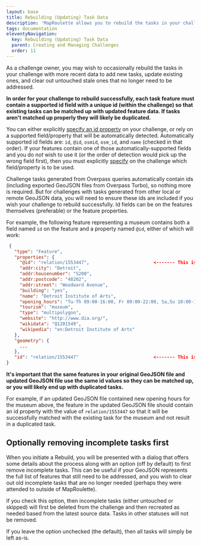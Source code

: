 ```yaml
---
layout: base
title: Rebuilding (Updating) Task Data
description: 'MapRoulette allows you to rebuild the tasks in your challenge with more recent data to add new tasks, update existing ones, and clear out untouched stale ones that no longer need to be addressed'
tags: documentation
eleventyNavigation:
  key: Rebuilding (Updating) Task Data
  parent: Creating and Managing Challenges
  order: 11
---
```


As a challenge owner, you may wish to occasionally rebuild the tasks in your challenge with more recent data to add new tasks, update existing ones, and clear out untouched stale ones that no longer need to be addressed.

**In order for your challenge to rebuild successfully, each task feature must contain a supported id field with a unique id (within the challenge) so that existing tasks can be matched up with updated feature data. If tasks aren't matched up properly they will likely be duplicated.**

You can either explicitly [specify an id property](/documentation/setting-external-task-identifiers) on your challenge, or rely on a supported field/property that will be automatically detected. Automatically supported id fields are: `id`, `@id`, `osmid`, `osm_id`, and `name` (checked in that order). If your features contain one of those automatically-supported fields and you do *not* wish to use it (or the order of detection would pick up the wrong field first), then you must explicitly [specify](/documentation/setting-external-task-identifiers) on the challenge which field/property is to be used.

Challenge tasks generated from Overpass queries automatically contain ids (including exported GeoJSON files from Overpass Turbo), so nothing more is required. But for challenges with tasks generated from other local or remote GeoJSON data, you will need to ensure these ids are included if you wish your challenge to rebuild successfully. Id fields can be on the features themselves (preferable) or the feature properties.

For example, the following feature representing a museum contains both a field named `id` on the feature and a property named `@id`, either of which will work:

```json
 {
   "type": "Feature",
   "properties": {
     "@id": "relation/1553447",                        <------- This is fine
     "addr:city": "Detroit",
     "addr:housenumber": "5200",
     "addr:postcode": "48202",
     "addr:street": "Woodward Avenue",
     "building": "yes",
     "name": "Detroit Institute of Arts",
     "opening_hours": "Tu-Th 09:00-16:00, Fr 09:00-22:00, Sa,Su 10:00-17:00",
     "tourism": "museum",
     "type": "multipolygon",
     "website": "http://www.dia.org/",
     "wikidata": "Q1201549",
     "wikipedia": "en:Detroit Institute of Arts"
   },
   "geometry": {
     ...
   },
   "id": "relation/1553447"                            <------- This is fine
}
```

**It's important that the same features in your original GeoJSON file and updated GeoJSON file use the same id values so they can be matched up, or you will likely end up with duplicated tasks.**

For example, if an updated GeoJSON file contained new opening hours for the museum above, the feature in the updated GeoJSON file should contain an id property with the value of `relation/1553447` so that it will be successfully matched with the existing task for the museum and not result in a duplicated task.

## Optionally removing incomplete tasks first

When you initiate a Rebuild, you will be presented with a dialog that offers some details about the process along with an option (off by default) to first remove incomplete tasks. This can be useful if your GeoJSON represents the full list of features that still need to be addressed, and you wish to clear out old incomplete tasks that are no longer needed (perhaps they were attended to outside of MapRoulette).

If you check this option, then incomplete tasks (either untouched or skipped) will first be deleted from the challenge and then recreated as needed based from the latest source data. Tasks in other statuses will not be removed.

If you leave the option unchecked (the default), then all tasks will simply be left as-is.
